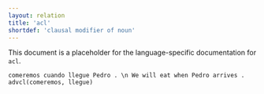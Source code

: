 ```yaml
---
layout: relation
title: 'acl'
shortdef: 'clausal modifier of noun'
---
```


This document is a placeholder for the language-specific documentation
for `acl`.


~~~ sdparse
comeremos cuando llegue Pedro . \n We will eat when Pedro arrives .
advcl(comeremos, llegue)
~~~
